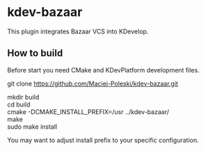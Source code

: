 kdev-bazaar
===========

This plugin integrates Bazaar VCS into KDevelop.

How to build
------------

Before start you need CMake and KDevPlatform development files.

git clone https://github.com/Maciej-Poleski/kdev-bazaar.git

mkdir build<br />
cd build<br />
cmake -DCMAKE_INSTALL_PREFIX=/usr ../kdev-bazaar/<br />
make<br />
sudo make install<br />

You may want to adjust install prefix to your specific configuration.
